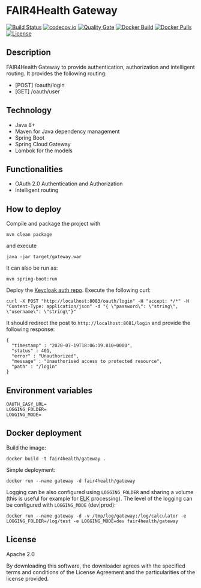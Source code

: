 # FAIR4Health Gateway

[![Build Status](https://travis-ci.org/fair4health/gateway.svg?branch=master)](https://travis-ci.org/fair4health/gateway) 
[![codecov.io](https://codecov.io/gh/fair4health/gateway/branch/master/graphs/badge.svg)](http://codecov.io/gh/fair4health/gateway)
[![Quality Gate](https://sonarcloud.io/api/project_badges/measure?project=eu.fair4health:gateway&metric=alert_status)](https://sonarcloud.io/dashboard/index/eu.fair4health:gateway)
[![Docker Build](https://img.shields.io/docker/cloud/build/fair4health/simple-calculator)](https://cloud.docker.com/u/fair4health/repository/docker/fair4health/simple-calculator)
[![Docker Pulls](https://img.shields.io/docker/pulls/fair4health/simple-calculator)](https://cloud.docker.com/u/fair4health/repository/docker/fair4health/simple-calculator)
[![License](https://img.shields.io/badge/License-Apache%202.0-green.svg)](https://opensource.org/licenses/Apache-2.0)

## Description

FAIR4Health Gateway to provide authentication, authorization and intelligent routing. It provides the following routing:

- [POST] /oauth/login
- [GET]  /oauth/user

## Technology

- Java 8+
- Maven for Java dependency management
- Spring Boot 
- Spring Cloud Gateway
- Lombok for the models

## Functionalities

- OAuth 2.0 Authentication and Authorization
- Intelligent routing

## How to deploy

Compile and package the project with

```
mvn clean package
```

and execute

```
java -jar target/gateway.war
```

It can also be run as:

```
mvn spring-boot:run
```

Deploy the [Keycloak auth repo](https://github.com/AriHealth/keycloak-auth). Execute the following curl:
```
curl -X POST "http://localhost:8083/oauth/login" -H "accept: */*" -H "Content-Type: application/json" -d "{ \"password\": \"string\", \"username\": \"string\"}"
```

It should redirect the post to `http://localhost:8081/login` and provide the following response:
```
{
  "timestamp" : "2020-07-19T18:06:19.810+0000",
  "status" : 401,
  "error" : "Unauthorized",
  "message" : "Unauthorised access to protected resource",
  "path" : "/login"
}
```

## Environment variables

    OAUTH_EASY_URL=
    LOGGING_FOLDER=
    LOGGING_MODE=

## Docker deployment

Build the image:

```
docker build -t fair4health/gateway .
```

Simple deployment:

```
docker run --name gateway -d fair4health/gateway
```

Logging can be also configured using `LOGGING_FOLDER` and sharing a volume (this is useful for example for [ELK](https://www.elastic.co/elk-stack) processing). The level of the logging can be configured with `LOGGING_MODE` (dev|prod):

```
docker run --name gateway -d -v /tmp/log/gateway:/log/calculator -e LOGGING_FOLDER=/log/test -e LOGGING_MODE=dev fair4health/gateway
```

## License

Apache 2.0

By downloading this software, the downloader agrees with the specified terms and conditions of the License Agreement and the particularities of the license provided.

